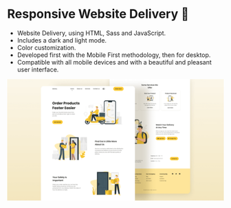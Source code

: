 # Responsive Website Delivery 🚚

- Website Delivery, using HTML, Sass and JavaScript.
- Includes a dark and light mode.
- Color customization.
- Developed first with the Mobile First methodology, then for desktop.
- Compatible with all mobile devices and with a beautiful and pleasant user interface.

![Delivery website](/preview.png)
